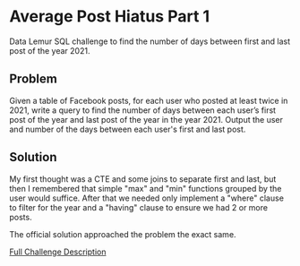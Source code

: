 # Average Post Hiatus Part 1

Data Lemur SQL challenge to find the number of days between first and last post of the year 2021.

## Problem

Given a table of Facebook posts, for each user who posted at least twice in 2021, write a query to find the number of days between each user’s first post of the year and last post of the year in the year 2021. Output the user and number of the days between each user's first and last post.

## Solution

My first thought was a CTE and some joins to separate first and last, but then I remembered that simple "max" and "min" functions grouped by the user would suffice. After that we needed only implement a "where" clause to filter for the year and a "having" clause to ensure we had 2 or more posts.

The official solution approached the problem the exact same.

[Full Challenge Description](https://datalemur.com/questions/sql-average-post-hiatus-1)